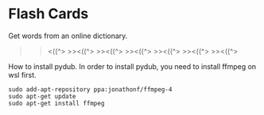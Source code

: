 # Flash Cards
Get words from an online dictionary.
>><((^> >><((^> >><((^> >><((^> >><((^> >><((^> >><((^>

How to install pydub.
In order to install pydub, you need to install ffmpeg on wsl first.
```prompt
sudo add-apt-repository ppa:jonathonf/ffmpeg-4
sudo apt-get update
sudo apt-get install ffmpeg
```